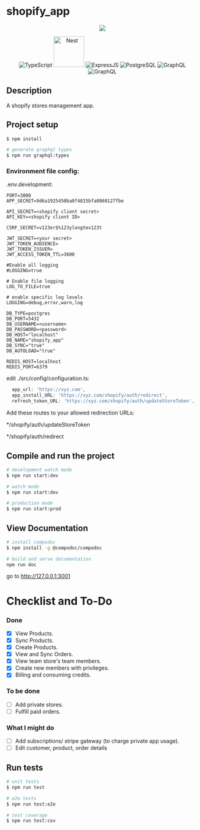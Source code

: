 # shopify_app

<p align="center">
  <img src="https://img.icons8.com/?size=120&id=BRIdulMG66MK&format=png&color=000000" />
</p>
<p align="center">
<img src="https://img.icons8.com/?size=80&id=nCj4PvnCO0tZ&format=png&color=000000" alt="TypeScript"/>
<a href="http://nestjs.com/" target="blank"><img src="https://nestjs.com/img/logo-small.svg" width="80" alt="Nest" /></a>
<img src="https://img.icons8.com/?size=80&id=kg46nzoJrmTR&format=png&color=000000" alt="ExpressJS"/>
<img src="https://img.icons8.com/?size=80&id=Pv4IGT0TSpt8&format=png&color=000000" alt="PostgreSQL"/>
<img src="https://img.icons8.com/?size=80&id=KRA1PoZgRrca&format=png&color=000000" alt="GraphQL"/>
<img src="https://img.icons8.com/?size=80&id=lhwQTv6iwznO&format=png&color=000000" alt="GraphQL"/>
</p>

## Description

A shopify stores management app.

## Project setup

```bash
$ npm install

# generate graphql types
$ npm run graphql:types
```

### Environment file config:

.env.development:

```
PORT=3000
APP_SECRET=9d6a1925450ba0f4815bfa0860127fbe

API_SECRET=<shopify client secret>
API_KEY=<shopify client ID>

CSRF_SECRET=v123er$%123ylongtex123t

JWT_SECRET=<your secret>
JWT_TOKEN_AUDIENCE=
JWT_TOKEN_ISSUER=
JWT_ACCESS_TOKEN_TTL=3600

#Enable all logging
#LOGGING=true

# Enable file logging
LOG_TO_FILE=true

# enable specific log levels
LOGGING=debug,error,warn,log

DB_TYPE=postgres
DB_PORT=5432
DB_USERNAME=<username>
DB_PASSWORD=<password>
DB_HOST="localhost"
DB_NAME="shopify_app"
DB_SYNC="true"
DB_AUTOLOAD="true"

REDIS_HOST=localhost
REDIS_PORT=6379

```
edit ./src/config/configuration.ts:
```typescript
  app_url: 'https://xyz.com',
  app_install_URL: 'https://xyz.com/shopify/auth/redirect',
  refresh_token_URL: 'https://xyz.com/shopify/auth/updateStoreToken',
```
Add these routes to your allowed redirection URLs:

\*/shopify/auth/updateStoreToken

\*/shopify/auth/redirect

## Compile and run the project

```bash
# development watch mode
$ npm run start:dev

# watch mode
$ npm run start:dev

# production mode
$ npm run start:prod
```

## View Documentation

```bash
# install compodoc
$ npm install -g @compodoc/compodoc

# build and serve documentation
npm run doc

```

go to http://127.0.0.1:3001

# Checklist and To-Do
### Done
- [x] View Products.
- [x] Sync Products.
- [x] Create Products.
- [x] View and Sync Orders.
- [x] View team store's team members.
- [x] Create new members with privileges.
- [x] Billing and consuming credits.
### To be done
- [ ] Add private stores.
- [ ] Fulfill paid orders.
### What I might do
- [ ] Add subscriptions/ stripe gateway (to charge private app usage).
- [ ] Edit customer, product, order details
## Run tests

```bash
# unit tests
$ npm run test

# e2e tests
$ npm run test:e2e

# test coverage
$ npm run test:cov
```